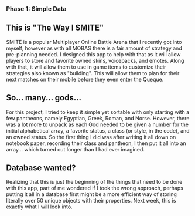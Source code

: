 ### Phase 1: Simple Data

## This is "The Way I SMITE"

SMITE is a popular Multiplayer Online Battle Arena that I recently got into myself, however as with all MOBAS there is a fair amount of strategy and pre-planning needed. I designed this app to help with that as it will allow players to store and favorite owned skins, voicepacks, and emotes. Along with that, it will allow them to use in game items to customize their strategies also known as "building". This will allow them to plan for their next matches on their mobile before they even enter the Queque.

## So... many... gods...

For this project, I tried to keep it simple yet sortable with only starting with a few pantheons, namely Egyptian, Greek, Roman, and Norse. However, there was a lot more to unpack as each God needed to be given a number for the initial alphabetical array, a favorite status, a class (or style, in the code), and an owned status. So the first thing I did was after writing it all down on notebook paper, recording their class and pantheon, I then put it all into an array... which turned out longer than I had ever imagined.

## Database wanted?

Realizing that this is just the beginning of the things that need to be done with this app, part of me wondered if I took the wrong approach, perhaps putting it all in a database first might be a more efficient way of storing literally over 50 unique objects with their properties. Next week, this is exactly what I will look into. 
